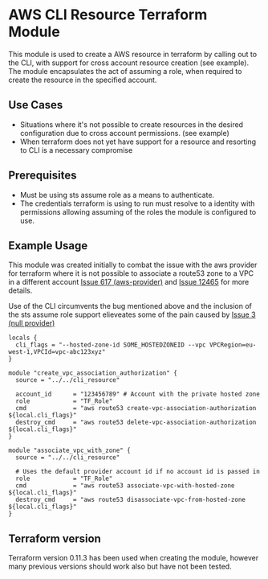 AWS CLI Resource Terraform Module
=================================

This module is used to create a AWS resource in terraform by calling out to the CLI, with support for cross account resource creation (see example). The module encapsulates the act of assuming a role, when required to create the resource in the specified account. 

Use Cases
--------
 * Situations where it's not possible to create resources in the desired configuration due to cross account permissions. (see example)
 * When terraform does not yet have support for a resource and resorting to CLI is a necessary compromise 

Prerequisites
-------------
 * Must be using sts assume role as a means to authenticate.
 * The credentials terraform is using to run must resolve to a identity with permissions allowing assuming of the roles the module is configured to use.

Example Usage
-------------
This module was created initially to combat the issue with the aws provider for terraform where it is not possible to associate a route53 zone to a VPC in a different account [Issue 617 (aws-provider)](https://github.com/terraform-providers/terraform-provider-aws/issues/617) and [Issue 12465](https://github.com/hashicorp/terraform/issues/12465) for more details.

Use of the CLI circumvents the bug mentioned above and the inclusion of the sts assume role support elieveates some of the pain caused by [Issue 3 (null provider)](https://github.com/terraform-providers/terraform-provider-null/issues/3)

```hcl
locals {
  cli_flags = "--hosted-zone-id SOME_HOSTEDZONEID --vpc VPCRegion=eu-west-1,VPCId=vpc-abc123xyz"
}

module "create_vpc_association_authorization" {
  source = "../../cli_resource"

  account_id      = "123456789" # Account with the private hosted zone
  role            = "TF_Role"
  cmd             = "aws route53 create-vpc-association-authorization ${local.cli_flags}"
  destroy_cmd     = "aws route53 delete-vpc-association-authorization ${local.cli_flags}"
}

module "associate_vpc_with_zone" {
  source = "../../cli_resource"

  # Uses the default provider account id if no account id is passed in
  role            = "TF_Role"
  cmd             = "aws route53 associate-vpc-with-hosted-zone ${local.cli_flags}"
  destroy_cmd     = "aws route53 disassociate-vpc-from-hosted-zone ${local.cli_flags}"
}
```

Terraform version
-----------------
Terraform version 0.11.3 has been used when creating the module, however many previous versions should work also but have not been tested.
